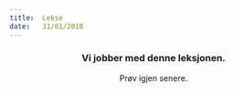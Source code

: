 ```yaml
---
title:  Lekse
date:   31/01/2018
---
```


### <center>Vi jobber med denne leksjonen.</center>
<center>Prøv igjen senere.</center>